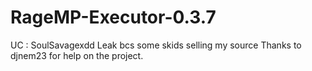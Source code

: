 # RageMP-Executor-0.3.7
UC : SoulSavagexdd 
Leak bcs some skids selling my source
Thanks to djnem23  for help on the project.
